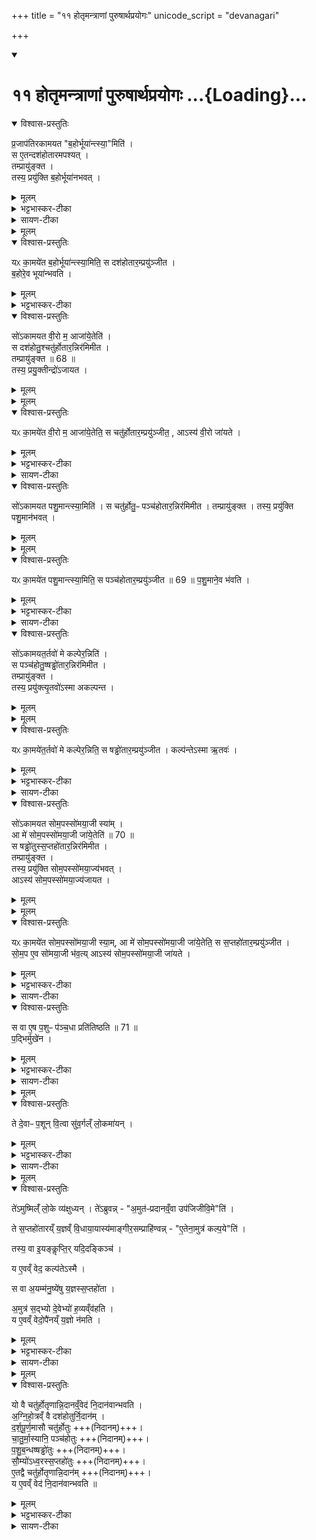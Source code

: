 +++
title = "११ होतृमन्त्राणां पुरुषार्थप्रयोगः"
unicode_script = "devanagari"

+++
<div class="js_include" includetitle="true" newlevelforh1="1" unfilled url="/vedAH_yajuH/taittirIyam/sArasvata-vibhAgaH/brAhmaNam/sarva-prastutiH/2/2_hotR-brAhmaNAdi/11_hotRmantrANAM_puruShArthaprayogaH">
<details open><summary><h1>११  होतृमन्त्राणां पुरुषार्थप्रयोगः ...{Loading}...</h1></summary>
<details open><summary>विश्वास-प्रस्तुतिः</summary>

प्र॒जाप॑तिरकामयत "ब॒होर्भूया॑न्त्स्या॒"मिति॑ ।  
स ए॒तन्दश॑होतारमपश्यत् ।  
तम्प्रायु॑ङ्क्त ।  
तस्य॒ प्रयु॑क्ति ब॒होर्भूया॑नभवत् ।
</details>

<details><summary>मूलम्</summary>

प्र॒जाप॑तिरकामयत "ब॒होर्भूया॑न्त्स्या॒"मिति॑ ।  
स ए॒तन्दश॑होतारमपश्यत् ।  
तम्प्रायु॑ङ्क्त ।  
तस्य॒ प्रयु॑क्ति ब॒होर्भूया॑नभवत् ।
</details>

<details><summary>भट्टभास्कर-टीका</summary>

1 प्रजापतिरित्यादि ॥ यल्लोके बहु ततोपि बहुतरः स्यामिति । प्रायुङ्क्तेति जपहोमादिषु प्रयोगः । प्रयुक्तीति 'सुपां सुलुक्' इति तृतीयाया लुक् ।
</details>

<details><summary>सायण-टीका</summary>

दशमे ऽनुवाक इन्द्रस्याधिपत्यं प्रपञ्चितम् । तम् एवं होतृ-मन्त्र-सृष्टि-प्रसक्तानुप्रसक्तं प्रसङ्गं परित्यज्यैकादशे प्रकृतानां होतृ-मन्त्राणाम् एव पुरुषार्थाः केचित् प्रयोगा अभिधीयन्ते । तत्रादौ दश-होतृ-मन्त्रस्य प्रयोगं विधत्ते—

> प्रजापतिर् अकामयत बहोर् भूयान् त्स्याम् इति । स एतं दश-होतारम् अपश्यत् । तं प्रायुङ्क्त । तस्य प्रयुक्त्या बहोर् भूयान् अभवत् । यः कामयेत बहोर् भूयान् स्याम् इति । स दश-होतारं प्रयुञ्जीत । बहोर् एव भूयान् भवति,

इति ।
[[P432]] 
लोके विद्यैश्वर्यादि-संपन्नः पुरुषो बहुर् इत्य् उच्यते । ततो ऽपि भूयस्त्वं कामयमानः प्रजापतिः “चित्तिः स्रुक्” इत्यादि-मन्त्रेण जप-होम-रूपं प्रयोगं कृत्वा तया प्रयुक्त्या भूयान् अभवत् ।
</details>

<details><summary>मूलम्</summary>

यᳵ का॒मये॑त ब॒होर्भूया॑न्त्स्या॒मिति॑ ।
स दश॑होतार॒म्प्रयु॑ञ्जीत ।
ब॒होरे॒व भूया॑न्भवति ।
</details>

<details open><summary>विश्वास-प्रस्तुतिः</summary>

यᳵ का॒मये॑त ब॒होर्भूया॑न्त्स्या॒मिति॒ स दश॑होतार॒म्प्रयु॑ञ्जीत ।  
ब॒होरे॒व भूया॑न्भवति ।
</details>

<details><summary>मूलम्</summary>

यᳵ का॒मये॑त ब॒होर्भूया॑न्त्स्या॒मिति॒ स दश॑होतार॒म्प्रयु॑ञ्जीत ।  
ब॒होरे॒व भूया॑न्भवति ।
</details>

<details><summary>भट्टभास्कर-टीका</summary>

य इत्यादि । गतम् ॥
</details>

<details open><summary>विश्वास-प्रस्तुतिः</summary>

सो॑ऽकामयत वी॒रो म॒ आजा॑ये॒तेति॑ ।  
स दश॑होतु॒श्चतु॑र्होतार॒न्निर॑मिमीत ।  
तम्प्रायु॑ङ्क्त ॥ 68 ॥   
तस्य॒ प्रयु॒क्तीन्द्रो॑ऽजायत ।  
</details>

<details><summary>मूलम्</summary>

सो॑ऽकामयत वी॒रो म॒ आजा॑ये॒तेति॑ ।  
स दश॑होतु॒श्चतु॑र्होतार॒न्निर॑मिमीत ।  
तम्प्रायु॑ङ्क्त ॥ 68 ॥   
तस्य॒ प्रयु॒क्तीन्द्रो॑ऽजायत ।  
</details>

<details><summary>मूलम्</summary>

यᳵ का॒मये॑त वी॒रो म॒ आजा॑ये॒तेति॑ ।
स चतु॑र्होतार॒म्प्रयु॑ञ्जीत ।
आऽस्य॑ वी॒रो जा॑यते ।
</details>

<details open><summary>विश्वास-प्रस्तुतिः</summary>

यᳵ का॒मये॑त वी॒रो म॒ आजा॑ये॒तेति॒ स चतु॑र्होतार॒म्प्रयु॑ञ्जीत॒ , आऽस्य॑ वी॒रो जा॑यते ।
</details>

<details><summary>मूलम्</summary>

यᳵ का॒मये॑त वी॒रो म॒ आजा॑ये॒तेति॒ स चतु॑र्होतार॒म्प्रयु॑ञ्जीत॒ , आऽस्य॑ वी॒रो जा॑यते ।
</details>

<details><summary>भट्टभास्कर-टीका</summary>

2 वीरः पुत्रः विक्रान्तो वा अध्ययनशौर्यादिना । स दश होतुरिति । दशहोतुरपादानाच्चतुर्होतारं निर्मितवान् ॥
</details>

<details><summary>सायण-टीका</summary>

अथ “पृथिवी होता” इति मन्त्रस्य प्रयोगं विधत्ते—

> सो ऽकामयत वीरो म आ जायेतेति । स दश-होतुश् चतुर्-होतारं निर् अममीत । तं प्रायुङ्क्त (१) । तस्य प्रयुक्त्येन्द्रो ऽजायत । यः कामयेत वीरो म आ जायेतेति । स चतुर्-होतारं प्रयुञ्जीत । आ ऽस्य वीरो जायत 

इति ।
वीरो वैदिक-लौकिक-कर्मसु शूरः पुत्रः । दश-होतुः “चित्तिः स्रुक्” इत्यादि-मन्त्राच् चतुर्-होतारं “पृथिवी होता” इति मन्त्रं प्रायुङ्क्त । मन्त्र-प्रयोगेणेत्य् अर्थः ।
</details>

<details open><summary>विश्वास-प्रस्तुतिः</summary>

सो॑ऽकामयत पशु॒मान्त्स्या॒मिति॑ ।
स चतु॑र्होतु॒ᳶ पञ्च॑होतार॒न्निर॑मिमीत ।
तम्प्रायु॑ङ्क्त ।
तस्य॒ प्रयु॑क्ति पशु॒मान॑भवत् ।
</details>

<details><summary>मूलम्</summary>

सो॑ऽकामयत पशु॒मान्त्स्या॒मिति॑ ।
स चतु॑र्होतु॒ᳶ पञ्च॑होतार॒न्निर॑मिमीत ।
तम्प्रायु॑ङ्क्त ।
तस्य॒ प्रयु॑क्ति पशु॒मान॑भवत् ।
</details>

<details><summary>मूलम्</summary>

यᳵ का॒मये॑त पशु॒मान्त्स्या॒मिति॑ ।
स पञ्च॑होतार॒म्प्रयु॑ञ्जीत ॥ 69 ॥
</details>

<details open><summary>विश्वास-प्रस्तुतिः</summary>

यᳵ का॒मये॑त पशु॒मान्त्स्या॒मिति॒ स पञ्च॑होतार॒म्प्रयु॑ञ्जीत ॥ 69 ॥
प॒शु॒माने॒व भ॑वति ।
</details>

<details><summary>मूलम्</summary>

यᳵ का॒मये॑त पशु॒मान्त्स्या॒मिति॒ स पञ्च॑होतार॒म्प्रयु॑ञ्जीत ॥ 69 ॥
प॒शु॒माने॒व भ॑वति ।
</details>

<details><summary>भट्टभास्कर-टीका</summary>

3 पशुमान् बहुपशुः । 'ह्रस्वनुड्भ्यां मतुप्' इति मतुप उदात्तत्वम् ॥
</details>

<details><summary>सायण-टीका</summary>

अथ “अग्निर् होता” इति मन्त्रस्य प्रयोगं विधत्ते—

> सो ऽकामयत पशुमान् स्याम् इति । स चतुर्-होतुः पञ्च-होतारं निर् अममीत । तं प्रायुङ्क्त । तस्य प्रयुक्त्या पशुमान् अभवत् । यः कामयेत पशुमान् स्याम् इति । स पञ्च-होतारं प्रयुञ्जीत (२) । पशुमान् एव भवति, 

इति ।
एकस्य मन्त्रस्यानुष्ठानान् मन्त्रान्तरं सृष्ट्वा तद्-अनुष्ठानेन पश्वादि-फल-प्राप्तौ प्रजापतेर् इच्छैव नियामिका ।
</details>

<details open><summary>विश्वास-प्रस्तुतिः</summary>

सो॑ऽकामयत॒र्तवो॑ मे कल्पेर॒न्निति॑ ।  
स पञ्च॑होतु॒ष्षड्ढो॑तार॒न्निर॑मिमीत ।  
तम्प्रायु॑ङ्क्त ।  
तस्य॒ प्रयु॑क्त्यृ॒तवो॑ऽस्मा अकल्पन्त ।  
</details>

<details><summary>मूलम्</summary>

सो॑ऽकामयत॒र्तवो॑ मे कल्पेर॒न्निति॑ ।  
स पञ्च॑होतु॒ष्षड्ढो॑तार॒न्निर॑मिमीत ।  
तम्प्रायु॑ङ्क्त ।  
तस्य॒ प्रयु॑क्त्यृ॒तवो॑ऽस्मा अकल्पन्त ।  
</details>

<details><summary>मूलम्</summary>

यᳵ का॒मये॑त॒र्तवो॑ मे कल्पेर॒न्निति॑ ।
स षड्ढो॑तार॒म्प्रयु॑ञ्जीत ।
</details>

<details open><summary>विश्वास-प्रस्तुतिः</summary>

यᳵ का॒मये॑त॒र्तवो॑ मे कल्पेर॒न्निति॒ स षड्ढो॑तार॒म्प्रयु॑ञ्जीत ।
कल्प॑न्तेऽस्मा ऋ॒तवः॑ ।
</details>

<details><summary>मूलम्</summary>

यᳵ का॒मये॑त॒र्तवो॑ मे कल्पेर॒न्निति॒ स षड्ढो॑तार॒म्प्रयु॑ञ्जीत ।
कल्प॑न्तेऽस्मा ऋ॒तवः॑ ।
</details>

<details><summary>भट्टभास्कर-टीका</summary>

4 कल्पेरन्निति ॥ यथायथं संपद्यन्तामिति ॥
</details>

<details><summary>सायण-टीका</summary>

“सूर्यं ते चक्षुः” इति मन्त्रस्य प्रयोगं विधत्ते—

> सो ऽकामयतर्तवो मे कल्पेरन्न् इति । स पञ्च-होतुः षड्-ढोतारं निरमिमीत । तं प्रायुङ्क्त । तस्य प्रयुक्त्यृतवो ऽस्मा अकल्पन्त । यः कामयेतर्तवो मे कल्पेरन्न् इति । स षड्-ढोतारं प्रयुञ्जीत । कल्पन्ते ऽस्मा ऋतवः 

इति ।
कल्पेरन् स्व-स्वोचित-फल-प्रदा भूयासुर् इत्य् अर्थः ।
</details>

<details open><summary>विश्वास-प्रस्तुतिः</summary>

सो॑ऽकामयत सोम॒पस्सो॑मया॒जी स्या॑म् ।  
आ मे॑ सोम॒पस्सो॑मया॒जी जा॑ये॒तेति॑ ॥ 70 ॥  
स षड्ढो॑तुस्स॒प्तहो॑तार॒न्निर॑मिमीत ।  
तम्प्रायु॑ङ्क्त ।    
तस्य॒ प्रयु॑क्ति सोम॒पस्सो॑मया॒ज्य॑भवत् ।  
आऽस्य॑ सोम॒पस्सो॑मया॒ज्य॑जायत ।
</details>

<details><summary>मूलम्</summary>

सो॑ऽकामयत सोम॒पस्सो॑मया॒जी स्या॑म् ।  
आ मे॑ सोम॒पस्सो॑मया॒जी जा॑ये॒तेति॑ ॥ 70 ॥  
स षड्ढो॑तुस्स॒प्तहो॑तार॒न्निर॑मिमीत ।  
तम्प्रायु॑ङ्क्त ।    
तस्य॒ प्रयु॑क्ति सोम॒पस्सो॑मया॒ज्य॑भवत् ।  
आऽस्य॑ सोम॒पस्सो॑मया॒ज्य॑जायत ।
</details>

<details><summary>मूलम्</summary>

यᳵ का॒मये॑त सोम॒पस्सो॑मया॒जी स्या॑म् ।
आ मे॑ सोम॒पस्सो॑मया॒जी जा॑ये॒तेति॑ ।
स स॒प्तहो॑तार॒म्प्रयु॑ञ्जीत ।
सो॒म॒प ए॒व सो॑मया॒जी भ॑वति ।
आऽस्य॑ सोम॒पस्सो॑मया॒जी जा॑यते ।
</details>

<details open><summary>विश्वास-प्रस्तुतिः</summary>

यᳵ का॒मये॑त सोम॒पस्सो॑मया॒जी स्या॒म्, आ मे॑ सोम॒पस्सो॑मया॒जी जा॑ये॒तेति॒ स स॒प्तहो॑तार॒म्प्रयु॑ञ्जीत ।  
सो॒म॒प ए॒व सो॑मया॒जी भ॑व॒त्य् आऽस्य॑ सोम॒पस्सो॑मया॒जी जा॑यते ।
</details>

<details><summary>मूलम्</summary>

यᳵ का॒मये॑त सोम॒पस्सो॑मया॒जी स्या॒म्, आ मे॑ सोम॒पस्सो॑मया॒जी जा॑ये॒तेति॒ स स॒प्तहो॑तार॒म्प्रयु॑ञ्जीत ।  
सो॒म॒प ए॒व सो॑मया॒जी भ॑व॒त्य् आऽस्य॑ सोम॒पस्सो॑मया॒जी जा॑यते ।
</details>

<details><summary>भट्टभास्कर-टीका</summary>

5 सोमपः सोमस्य पाता ऋत्विग्भूत्वा सोमस्य पाता, स ह्यदुष्टार्जन इति तद्भावः प्रार्थ्यते । यद्वा - विदुषोऽधिकारादृत्विक्त्वं प्रार्थयते सोमपश्च सोमयाजी च स्यामिति । यद्वा - सोमप इति षष्ठी । सोमपः पितुः पुत्रः सोमयाजी च स्यामिति । मम च कुले सर्वः सोमपः पुत्र ऋत्विग्वा सोमायजी च स्यादिति । सोमपानयजनसाध्याविकलयागफलाशासनाभिप्रायमुपादानमुभयोः ॥
</details>

<details><summary>सायण-टीका</summary>

अथ “महा-हविर् होता” इत्य् अस्य मन्त्रस्य प्रयोगं विधत्ते—

> सो ऽकामयत सोम-पः सोम-याजी स्याम् । आ मे सोम-पः सोम-याजी जायेत (३) । स षड्-ढोतुः सप्त-होतारं निरमिमीत । तं प्रायुङ्क्त । तस्य प्रयुक्त्या सोम-पः सोम-याज्य् अभवत् । आ ऽस्य सोम-पः सोम-याज्य् अजायत । यः कामयेत सोम-पः सोम-याजी स्याम् । आ मे सोम-पः सोम-याजी जायेतेति । स सप्त-होतारं प्रयुञ्जीत । सोम-प एव सोम-याजी भवति । आ ऽस्य सोम-पः सोम-याजी जायत, 

इति ।
[[P433]]
परकीय-यज्ञे स्वयम् ऋत्विक्त्वेन सोमस्य पाता सोम-पः । स्वयं यागस्य कर्ता सोम-याजी । स्वयं तादृश उभय-विधो भूयासम् । स्व-पुत्रो ऽप्य् उभय-विधो भूयाद् इत्य् अत्र कामना-भेदः ।
</details>

<details open><summary>विश्वास-प्रस्तुतिः</summary>

स वा ए॒ष प॒शुᳶ प॑ञ्च॒धा प्रति॑तिष्ठति ॥ 71 ॥  
प॒द्भिर्मुखे॑न ।
</details>

<details><summary>मूलम्</summary>

स वा ए॒ष प॒शुᳶ प॑ञ्च॒धा प्रति॑तिष्ठति ॥ 71 ॥  
प॒द्भिर्मुखे॑न ।
</details>

<details><summary>भट्टभास्कर-टीका</summary>

6 स वा एष इत्यादि ॥ स एष पशुः पञ्चधा पञ्चप्रकारैः प्रतितिष्ठति ।
धारयति पद्भिश्चतुर्भिः मुखेन च पञ्चमेन चतुष्पात्स्थितिमात्मनः करोति । द्विपात् द्विपादहस्तमुखेन स्थितिं करोति ।
</details>

<details><summary>सायण-टीका</summary>

अथ मन्त्र-पञ्चकस्य कामधेनु-रूपत्व-विवक्षया पशुत्वं संपाद्य प्रशंसति—
> स वा एष पशुः पञ्चधा प्रतितिष्ठति (४) ।

[[P434]]
यथा लौकिकः पशुश् चतुर्भिः पादैर् एकेन मुखेन च प्रतिष्ठितो भवति तथा ऽयं पञ्च-मन्त्र-संघः पशु-रूपः । तत्र चत्वारो मन्त्राश् चत्वारः पादाः, पञ्चमो मन्त्रो मुखम् । सो ऽयं पशुः पञ्चभिः प्रकारैः फल-प्रदो लोके प्रतिष्ठितः ।
</details>

<details><summary>मूलम्</summary>

ते दे॒वाᳶ प॒शून् वि॒त्वा ।
सु॒व॒र्गल्ँ लो॒कमा॑यन् ।
</details>

<details open><summary>विश्वास-प्रस्तुतिः</summary>

ते दे॒वाᳶ प॒शून् वि॒त्वा सु॑व॒र्गल्ँ लो॒कमा॑यन् ।
</details>

<details><summary>मूलम्</summary>

ते दे॒वाᳶ प॒शून् वि॒त्वा सु॑व॒र्गल्ँ लो॒कमा॑यन् ।
</details>

<details><summary>भट्टभास्कर-टीका</summary>

तस्मात्पञ्चत्वान्वयात् पञ्चभिर्होतृभिः पशून् लब्ध्वा स्वर्गं गताः ।
</details>

<details><summary>सायण-टीका</summary>

अथ कामधेनु-रूपान् पशून् स्वर्ग-प्राप्ति-हेतुतया प्रशंसति—

> ते देवाः पशून् वित्त्वा । सुवर्गं लोकम् आयन्, 

इति ।
</details>

<details><summary>मूलम्</summary>

ते॑ऽमुष्मिल्ँ॑ लो॒के व्य॑क्षुध्यन् ।
ते॑ऽब्रुवन् ।
अ॒मुत॑ᳶप्रदानव्ँ॒वा उप॑जिजीवि॒मेति॑ ।
ते स॒प्तहो॑तारय्ँ य॒ज्ञव्ँ वि॒धाया॒यास्य॑म् ।
आ॒ङ्गी॒र॒सम्प्राहि॑ण्वन् ।
ए॒तेना॒मुत्र॑ कल्प॒येति॑ ।
तस्य॒ वा इ॒यङ्कॢप्तिः॑ ॥72 ॥  
यदि॒दङ्किञ्च॑ ।
य ए॒वव्ँ वेद॑ ।
कल्प॑तेऽस्मै ।
स वा अ॒यम्म॑नु॒ष्ये॑षु य॒ज्ञस्स॒प्तहो॑ता ।
अ॒मुत्र॑ स॒द्भ्यो दे॒वेभ्यो॑ ह॒व्यव्ँव॑हति ।
य ए॒वव्ँ वेद॑ ।
उपै॑नय्ँ य॒ज्ञो न॑मति ।
</details>

<details open><summary>विश्वास-प्रस्तुतिः</summary>

ते॑ऽमुष्मिल्ँ॑ लो॒के व्य॑क्षुध्यन् ।
ते॑ऽब्रुवन्न् - "अ॒मुत॑ᳶप्रदानव्ँ॒वा उप॑जिजीवि॒मे"ति॑ ।  

ते स॒प्तहो॑तारय्ँ य॒ज्ञव्ँ वि॒धाया॒यास्य॑माङ्गीर॒सम्प्राहि॑ण्वन्न् - "ए॒तेना॒मुत्र॑ कल्प॒ये"ति॑ ।

तस्य॒ वा इ॒यङ्कॢप्ति॒र्  यदि॒दङ्किञ्च॑ ।   

य ए॒वव्ँ वेद॒ कल्प॑तेऽस्मै ।   

स वा अ॒यम्म॑नु॒ष्ये॑षु य॒ज्ञस्स॒प्तहो॑ता ।

अ॒मुत्र॑ स॒द्भ्यो दे॒वेभ्यो॑ ह॒व्यव्ँव॑हति ।  
य ए॒वव्ँ वेदो॒पै॑नय्ँ य॒ज्ञो न॑मति ।
</details>

<details><summary>मूलम्</summary>

ते॑ऽमुष्मिल्ँ॑ लो॒के व्य॑क्षुध्यन् ।
ते॑ऽब्रुवन्न् - "अ॒मुत॑ᳶप्रदानव्ँ॒वा उप॑जिजीवि॒मे"ति॑ ।  

ते स॒प्तहो॑तारय्ँ य॒ज्ञव्ँ वि॒धाया॒यास्य॑माङ्गीर॒सम्प्राहि॑ण्वन्न् - "ए॒तेना॒मुत्र॑ कल्प॒ये"ति॑ ।

तस्य॒ वा इ॒यङ्कॢप्ति॒र्  यदि॒दङ्किञ्च॑ ।   

य ए॒वव्ँ वेद॒ कल्प॑तेऽस्मै ।   

स वा अ॒यम्म॑नु॒ष्ये॑षु य॒ज्ञस्स॒प्तहो॑ता ।

अ॒मुत्र॑ स॒द्भ्यो दे॒वेभ्यो॑ ह॒व्यव्ँव॑हति ।  
य ए॒वव्ँ वेदो॒पै॑नय्ँ य॒ज्ञो न॑मति ।
</details>

<details><summary>भट्टभास्कर-टीका</summary>

तेऽमुष्मिन्नित्यादि । व्याख्यातम् ॥
</details>

<details><summary>सायण-टीका</summary>

अथ सप्त-होतृ-मन्त्रं स्वर्ग-वास-प्रदत्वेन विशेषतः प्रशंसति—

> ते ऽमुष्मिंल् लोके व्यक्षुध्यन् । ते ऽब्रुवन् । अमुतः प्रदानं वा उपजिजीविषामेति । ते सप्त-होतारं यज्ञं विधायायास्यम् । आङ्गिरसं प्राहिण्वन् । एतेनामुत्र कल्पयेति । तस्य वा इयं क्लृप्तिः (५) । यद् इदं किंच । य एवं वेद । कल्पते ऽस्मै । स वा अयं मनुष्येषु यज्ञः सप्त-होता । अमुत्र सद्भ्यो देवेभ्यो हव्यं वहति । य एवं वेद । उपैनं यज्ञो नमति, 

इति ।
तद् एतद्-वाक्यं सप्तमानुवाके व्याख्यातम् ।
</details>

<details><summary>मूलम्</summary>

यो वै चतु॑र्होतृणान्नि॒दानव्ँ॒वेद॑ ।
नि॒दान॑वान्भवति ।
अ॒ग्नि॒हो॒त्रव्ँ वै दश॑होतुर्नि॒दान॑म् ।
द॒र्श॒पू॒र्ण॒मासौ चतु॑र्होतुः ।
चा॒तु॒र्मा॒स्यानि॒ पञ्च॑होतुः ।
प॒शु॒ब॒न्धष्षड्ढो॑तुः ।
सौ॒म्यो॑ऽध्व॒रस्स॒प्तहो॑तुः ।
ए॒तद्वै चतु॑र्होतृणान्नि॒दान॑म् ।
य ए॒वव्ँ वेद॑ ।
नि॒दान॑वान्भवति ॥ 73 ॥
</details>

<details open><summary>विश्वास-प्रस्तुतिः</summary>

यो वै चतु॑र्होतृणान्नि॒दानव्ँ॒वेद॑ नि॒दान॑वान्भवति ।  
अ॒ग्नि॒हो॒त्रव्ँ वै दश॑होतुर्नि॒दान॑म् ।  
द॒र्श॒पू॒र्ण॒मासौ चतु॑र्होतुः +++(निदानम्)+++।  
चा॒तु॒र्मा॒स्यानि॒ पञ्च॑होतुः  +++(निदानम्)+++।  
प॒शु॒ब॒न्धष्षड्ढो॑तुः   +++(निदानम्)+++।  
सौ॒म्यो॑ऽध्व॒रस्स॒प्तहो॑तुः  +++(निदानम्)+++।  
ए॒तद्वै चतु॑र्होतृणान्नि॒दान॑म्  +++(निदानम्)+++।  
य ए॒वव्ँ वेद॑  नि॒दान॑वान्भवति ॥
</details>

<details><summary>मूलम्</summary>

यो वै चतु॑र्होतृणान्नि॒दानव्ँ॒वेद॑ नि॒दान॑वान्भवति ।  
अ॒ग्नि॒हो॒त्रव्ँ वै दश॑होतुर्नि॒दान॑म् ।  
द॒र्श॒पू॒र्ण॒मासौ चतु॑र्होतुः +++(निदानम्)+++।  
चा॒तु॒र्मा॒स्यानि॒ पञ्च॑होतुः  +++(निदानम्)+++।  
प॒शु॒ब॒न्धष्षड्ढो॑तुः   +++(निदानम्)+++।  
सौ॒म्यो॑ऽध्व॒रस्स॒प्तहो॑तुः  +++(निदानम्)+++।  
ए॒तद्वै चतु॑र्होतृणान्नि॒दान॑म्  +++(निदानम्)+++।  
य ए॒वव्ँ वेद॑  नि॒दान॑वान्भवति ॥
</details>

<details><summary>भट्टभास्कर-टीका</summary>

7 यो वा इत्यादि ॥ निदानं कारणं, नियतं दीयते प्रयुज्यते यस्मिन् तन्निदानम् । अग्निहोत्रादीनि दशहोत्रादीनां निदानानि, तत्र हि ते नियतं प्रयुज्यन्ते । एवं वेदिता निदानवान् भवति सर्वाभिमतोत्पत्तिनिमित्तवान् भवति ॥

इति तैत्तिरीयब्राह्मणे द्वितीयाष्टके द्वितीयप्रपाठके एकादशोऽनुवाकः ॥
समाप्तश्चायं प्रपाठकः ॥  

</details>

<details><summary>सायण-टीका</summary>

होतृ-मन्त्राणाम् अग्निहोत्रादिषु यः प्रयोगो विवक्षितस् तद्-वेदनं प्रशंसति—

> यो वै चतुर्-होतॄणां निदानं वेद । निदानवान् भवति । अग्निहोत्रं वै दश-होतुर् निदानम् । दर्श-पूर्णमासौ चतुर्-होतुः । चातुर्मास्यानि पञ्च-होतुः । पशु-बन्धः षड्-ढोतुः । सौम्ये ऽध्वरः सप्त-होतुः । एतद् वै चतुर्-होतॄणां निदानम् । [[P435]] य एवं वेद । निदानवान् भवति (६), 

इति ॥
नितरां दीयते प्रयुज्यते ऽस्मिन्न् इति निदानं, तन्-मन्त्र-प्रयोग-स्थानम् । तत्र सूत्र-कारेण विशदी-कृतम्— 

> “अग्निहोत्रम् आरभ्यमाणो दश-होतारं मनसा ऽनुद्रुत्याहवनीये हुत्वा सायम् अग्निहोत्रं जुहोति । दर्श-पूर्णमासाव् आरप्स्यमाणश् चतुर्-होतारं मनसा ऽनुद्रुत्य” 

इत्यादिना । तद् एतद् अग्निहोत्रादि-रूपं होतॄणां निदानं यो वेद निदानवान् भवति, उपजीवन-स्थानवान् भवति ।

अथास्य प्रपाठकस्यानुवाकार्थसंग्रहः—

> दश-होतुर् द्वितीयाध्याये पुरुषार्थत्वम् ईरितम् ।  
> चतुर्-होत्रादि-मन्त्राणाम् ऋत्व्-अर्थत्वं द्वितीयके ॥ १ ॥  
> तृतीये शुक्र-पक्षश् चतुर्थे होतृ-मन्त्रतः ।  
> लोक-सृष्टिः पञ्चमे तु ब्राह्मणं स्यात् प्रतिग्रहे ॥ २ ॥  
> दशमे ऽहनि होतॄणां प्रयोगः षष्ठ ईरितः ।  
> सप्त-होतोत्तरे शस्तो यज्ञः सोमाङ्गता ऽष्टमे ॥ ३ ॥  
> नवमे स्याज् जगत्-सृष्टिर् दशमे त्व् इन्द्र-राजता ।  
> अन्ते पुमर्थो होतॄणां प्रयोगश् च समीरितः ॥ ४ ॥

[[P436]]

> वेदार्थस्य प्रकाशेन तमो हार्दं निवारयन् ।  
> पुमर्थांश् चतुरो देयाद् विद्या-तीर्थ-महेश्वरः ॥ ५ ॥

इति श्रीमत्-सायणाचार्य-विरचिते माधवीये वेदार्थ-प्रकाशे कृष्ण-यजुर्वेदीय-तैत्तिरीय-ब्राह्मण-भाष्ये द्वितीय-काण्डे द्वितीय-प्रपाठके एकादशो ऽनुवाकः ॥ ११ ॥

इति श्रीमद्-वीर-बुक्कण-साम्राज्य-धुरंधर-श्रीमत्-सायणाचार्य-विरचिते माधवीये वेदार्थ-प्रकाशे कृष्ण-यजुर्वेदीय-तैत्तिरीय-ब्राह्मण-भाष्ये द्वितीय-काण्डे द्वितीय-प्रपाठकः समाप्तः ॥ २ ॥
</details>
</details>
</div>